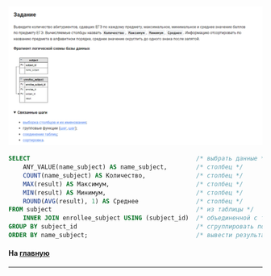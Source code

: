 

<img src="../art/3.3.3.task.png" alt="solution" >

```sql
SELECT                                              /* выбрать данные */
    ANY_VALUE(name_subject) AS name_subject,        /* столбец */
    COUNT(name_subject) AS Количество,              /* столбец */
    MAX(result) AS Максимум,                        /* столбец */
    MIN(result) AS Минимум,                         /* столбец */
    ROUND(AVG(result), 1) AS Среднее                /* столбец */
FROM subject                                        /* из таблицы */
    INNER JOIN enrollee_subject USING (subject_id)  /* объединенной с таблицей по столбцу */
GROUP BY subject_id                                 /* сгруппировать по столбцу */
ORDER BY name_subject;                              /* вывести результат по столбцу */
```



#### На [главную](https://github.com/BEPb/stepik_sql#readme)

---



